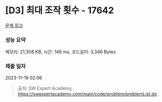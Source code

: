 # [D3] 최대 조작 횟수 - 17642 

[문제 링크](https://swexpertacademy.com/main/code/problem/problemDetail.do?contestProbId=AYj_Dz-6qLgDFASl) 

### 성능 요약

메모리: 21,308 KB, 시간: 146 ms, 코드길이: 3,346 Bytes

### 제출 일자

2023-11-19 02:06



> 출처: SW Expert Academy, https://swexpertacademy.com/main/code/problem/problemList.do